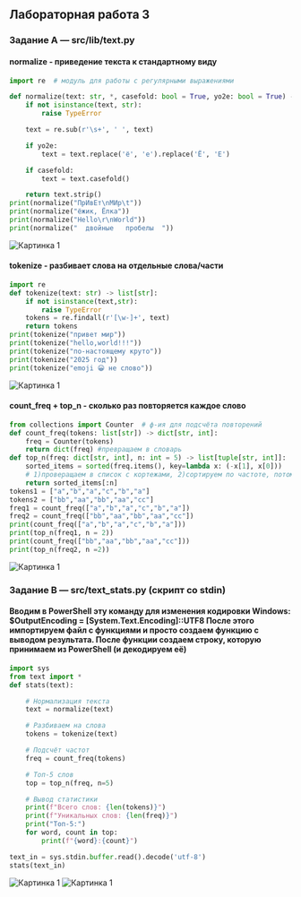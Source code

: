 ## Лабораторная работа 3
### Задание A — src/lib/text.py
#### normalize - приведение текста к стандартному виду
```python
import re  # модуль для работы с регулярными выражениями

def normalize(text: str, *, casefold: bool = True, yo2e: bool = True) -> str:
    if not isinstance(text, str):
        raise TypeError

    text = re.sub(r'\s+', ' ', text)

    if yo2e:
        text = text.replace('ё', 'е').replace('Ё', 'Е')

    if casefold:
        text = text.casefold()

    return text.strip()
print(normalize("ПрИвЕт\nМИр\t"))        
print(normalize("ёжик, Ёлка")) 
print(normalize("Hello\r\nWorld"))      
print(normalize("  двойные   пробелы  "))
```
![Картинка 1](./images/image01.png)

#### tokenize - разбивает слова на отдельные слова/части
```python
import re
def tokenize(text: str) -> list[str]:
    if not isinstance(text,str):
        raise TypeError
    tokens = re.findall(r'[\w-]+', text) 
    return tokens
print(tokenize("привет мир"))
print(tokenize("hello,world!!!"))
print(tokenize("по-настоящему круто"))
print(tokenize("2025 год"))
print(tokenize("emoji 😀 не слово"))
```
![Картинка 1](./images/image02.png)

#### count_freq + top_n - сколько раз повторяется каждое слово
```python
from collections import Counter  # ф-ия для подсчёта повторений
def count_freq(tokens: list[str]) -> dict[str, int]:
    freq = Counter(tokens)
    return dict(freq) #превращаем в словарь
def top_n(freq: dict[str, int], n: int = 5) -> list[tuple[str, int]]:
    sorted_items = sorted(freq.items(), key=lambda x: (-x[1], x[0]))
    # 1)проверащаем в список с кортежами, 2)сортируем по частоте, потом по токенам
    return sorted_items[:n]
tokens1 = ["a","b","a","c","b","a"]
tokens2 = ["bb","aa","bb","aa","cc"]
freq1 = count_freq(["a","b","a","c","b","a"])
freq2 = count_freq(["bb","aa","bb","aa","cc"])
print(count_freq(["a","b","a","c","b","a"]))
print(top_n(freq1, n = 2))
print(count_freq(["bb","aa","bb","aa","cc"]))
print(top_n(freq2, n =2))
```
![Картинка 1](./images/image03.png)

### Задание B — src/text_stats.py (скрипт со stdin)
#### Вводим в PowerShell эту команду для изменения кодировки Windows: $OutputEncoding = [System.Text.Encoding]::UTF8 После этого импортируем файл с функциями и просто создаем функцию с выводом результата. После функции создаем строку, которую принимаем из PowerShell (и декодируем её)
```python
import sys
from text import *
def stats(text):

    # Нормализация текста
    text = normalize(text)

    # Разбиваем на слова
    tokens = tokenize(text)

    # Подсчёт частот
    freq = count_freq(tokens)

    # Топ-5 слов
    top = top_n(freq, n=5)

    # Вывод статистики
    print(f"Всего слов: {len(tokens)}")
    print(f"Уникальных слов: {len(freq)}")
    print("Топ-5:")
    for word, count in top:
        print(f"{word}:{count}")

text_in = sys.stdin.buffer.read().decode('utf-8')
stats(text_in)

```
![Картинка 1](./images/image04.png)
![Картинка 1](./images/image.png)
